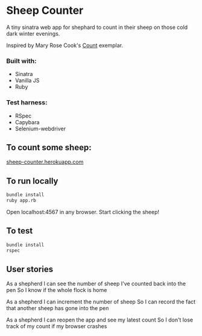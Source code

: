 # Sheep Counter
A tiny sinatra web app for shephard to count in their sheep on those cold dark winter evenings.

Inspired by Mary Rose Cook's [Count](https://github.com/maryrosecook/count) exemplar.

### Built with:
- Sinatra
- Vanilla JS
- Ruby

### Test harness:
- RSpec
- Capybara
- Selenium-webdriver

## To count some sheep:
[sheep-counter.herokuapp.com](https://sheep-counter.herokuapp.com/)

## To run locally
```bash
bundle install
ruby app.rb
```
Open localhost:4567 in any browser.
Start clicking the sheep!

## To test
```bash
bundle install
rspec
```

## User stories
As a shepherd
I can see the number of sheep I've counted back into the pen
So I know if the whole flock is home

As a shepherd
I can increment the number of sheep
So I can record the fact that another sheep has gone into the pen

As a shepherd
I can reopen the app and see my latest count
So I don't lose track of my count if my browser crashes



